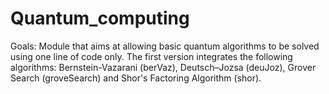 # Quantum_computing
Goals: Module that aims at allowing basic quantum algorithms to be solved using one line of code only. 
The first version integrates the following algorithms: Bernstein-Vazarani (berVaz), Deutsch–Jozsa (deuJoz), Grover Search (groveSearch) and Shor's Factoring Algorithm (shor).

